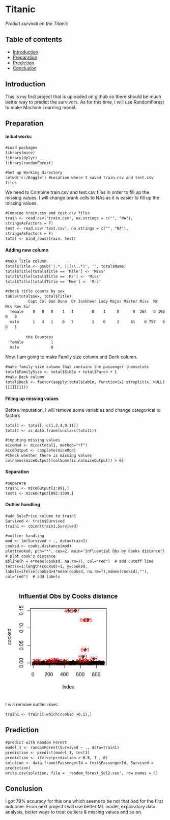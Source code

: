 # **Titanic**
*Predict survival on the Titanic*

## Table of contents

- [Introduction](#introduction)
- [Preparation](#preparation)
- [Prediction](#prediction)
- [Conclusion](#conclusion)


## Introduction

This is my first project that is uploaded on github so there should be much better way to predict the survivors.
As for this time, I will use RandomForest to make Machine Learning model. 


## Preparation

#### Initial works
```
#Load packages
library(mice)
library(dplyr)
library(randomForest)
```
```
#Set up Working directory
setwd('c:/Kaggle') #Location where I saved train.csv and test.csv files
```

We need to Combine train.csv and test.csv files in order to fill up the missing values. I will change brank cells to NAs as it is easier to fill up the missing values. 
```
#Combine train.csv and test.csv files
train <- read.csv('train.csv', na.strings = c("", "NA"), stringsAsFactors = F)
test <- read.csv('test.csv', na.strings = c("", "NA"), stringsAsFactors = F)
total <- bind_rows(train, test)
```
#### Adding new column
```
#make Title column
total$Title <- gsub('(.*, )|(\\..*)', '', total$Name)
total$Title[total$Title == 'Mlle'] <- 'Miss'
total$Title[total$Title == 'Ms'] <- 'Miss'
total$Title[total$Title == 'Mme'] <- 'Mrs'
```
```
#check title counts by sex
table(total$Sex, total$Title)
          Capt Col Don Dona  Dr Jonkheer Lady Major Master Miss  Mr Mrs Rev Sir
  female    0   0   0    1   1        0    1     0      0  264   0 198   0   0
  male      1   4   1    0   7        1    0     2     61    0 757   0   8   1
        
         the Countess
  female            1
  male              0
```

Now, I am going to make Family size column and Deck column.

```
#make family size column that contains the passenger themselves
total$FamilySize <- total$SibSp + total$Parch + 1
#make Deck column
total$Deck <- factor(sapply(total$Cabin, function(x) strsplit(x, NULL)[[1]][1]))
```

#### Filling up missing values
Before imputation, I will remove some variables and change categorical to factors
```
total1 <- total[,-c(1,2,4,9,11)]
total1 <- as.data.frame(unclass(total1))
```
```
#imputing missing values
miceMod <- mice(total1, method="rf")
miceOutput <- complete(miceMod)
#Check whether there is missing values
colnames(miceOutput)[colSums(is.na(miceOutput)) > 0]
```

#### Separation
```
#separate
train1 <- miceOutput[1:891,]
test1 <- miceOutput[892:1309,]
```

#### Outlier handling
```
#add SalePrice column to train1
Survived <- train$Survived
train1 <- cbind(train1,Survived)
```
```
#outlier handling
mod <- lm(Survived ~ ., data=train1)
cooksd <- cooks.distance(mod)
plot(cooksd, pch="*", cex=2, main="Influential Obs by Cooks distance")  # plot cook's distance
abline(h = 4*mean(cooksd, na.rm=T), col="red")  # add cutoff line
text(x=1:length(cooksd)+1, y=cooksd, labels=ifelse(cooksd>4*mean(cooksd, na.rm=T),names(cooksd),""), col="red")  # add labels
```

![Alt text](https://github.com/ur4me/Titanic/blob/master/Rplot.png)


I will remove outlier rows.
```
train1 <- train1[-which(cooksd >0.1),]
```

## Prediction
```
#predict with Random Forest
model_1 <- randomForest(Survived ~ ., data=train1)
prediction <- predict(model_1, test1)
prediction <- ifelse(prediction > 0.5, 1 , 0)
solution <- data.frame(PassengerId = test$PassengerId, Survived = prediction)
write.csv(solution, file = 'random_forest_Sol2.csv', row.names = F)
```

## Conclusion
I got 79% accuracy for this one which seems to be not that bad for the first outcome. From next project I will use better ML model, exploratory data analysis, better ways to treat outliers & missing values and so on.
